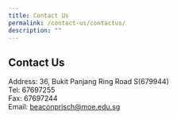 ```yaml
---
title: Contact Us
permalink: /contact-us/contactus/
description: ""
---
```

## Contact Us

Address: 36, Bukit Panjang Ring Road S(679944)<br>
Tel: 67697255<br>
Fax: 67697244<br>
Email: [beaconprisch@moe.edu.sg](mailto:beaconprisch@moe.edu.sg)
